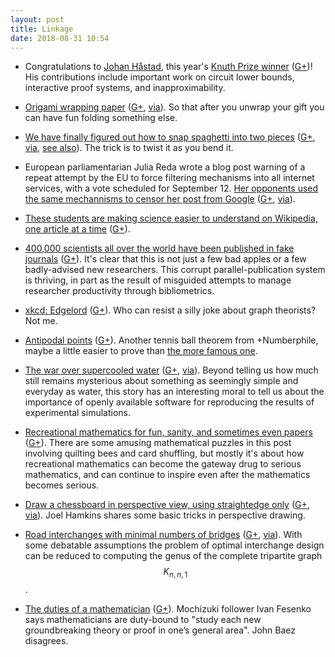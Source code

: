 ```yaml
---
layout: post
title: Linkage
date: 2018-08-31 10:54
---
```

* Congratulations to [Johan Håstad](https://en.wikipedia.org/wiki/Johan_H%C3%A5stad), this year's [Knuth Prize winner](https://windowsontheory.org/2018/08/16/johan-hastad-wins-knuth-prize/) ([G+](https://plus.google.com/100003628603413742554/posts/Qtc2FKGpkX3))! His contributions include important work on circuit lower bounds, interactive proof systems, and inapproximability.

* [Origami wrapping paper](https://www.thisiscolossal.com/2018/08/origami-wrap/) ([G+](https://plus.google.com/100003628603413742554/posts/DXNyqP3wfa9), [via](https://plus.google.com/+Colossal/posts/Yap9vcwiPQn)). So that after you unwrap your gift you can have fun folding something else.

* [We have finally figured out how to snap spaghetti into two pieces](http://www.newscientist.com/article/2176723-we-have-finally-figured-out-how-to-snap-spaghetti-into-two-pieces/) ([G+](https://plus.google.com/100003628603413742554/posts/gKJqtuffCSr), [via](https://plus.google.com/105473622219622697310/posts/EMLqux8FtAX), [see also](http://news.mit.edu/2018/mit-mathematicians-solve-age-old-spaghetti-mystery-0813)). The trick is to twist it as you bend it.

* European parliamentarian Julia Reda wrote a blog post warning of a repeat attempt by the EU to force filtering mechanisms into all internet services, with a vote scheduled for September 12. [Her opponents used the same mechannisms to censor her post from Google](https://juliareda.eu/2018/08/censorship-machines-gonna-censor/) ([G+](https://plus.google.com/100003628603413742554/posts/hWWj4SZvc7b), [via](https://news.ycombinator.com/item?id=17787302)).

* [These students are making science easier to understand on Wikipedia, one article at a time](https://news.northeastern.edu/2018/08/15/these-students-are-making-science-easier-to-understand-on-wikipedia-one-article-at-a-time/) ([G+](https://plus.google.com/100003628603413742554/posts/X2tHy4cfMxE)).

* [400,000 scientists all over the world have been published in fake journals](https://www.motherjones.com/media/2018/07/real-news-tackles-fake-science/) ([G+](https://plus.google.com/100003628603413742554/posts/Y4o96f2kuqs)). It's clear that this is not just a few bad apples or a few badly-advised new researchers. This corrupt parallel-publication system is thriving, in part as the result of misguided attempts to manage researcher productivity through bibliometrics.

* [xkcd: Edgelord](https://xkcd.com/2036/) ([G+](https://plus.google.com/100003628603413742554/posts/CqKfikb5ms9)). Who can resist a silly joke about graph theorists? Not me.

* [Antipodal points](https://www.youtube.com/watch?v=G2Blr0LycOI) ([G+](https://plus.google.com/100003628603413742554/posts/dGwYU9dKx1a)). Another tennis ball theorem from +Numberphile, maybe a little easier to prove than [the more famous one](https://en.wikipedia.org/wiki/Tennis_ball_theorem).

* [The war over supercooled water](https://physicstoday.scitation.org/do/10.1063/PT.6.1.20180822a/full/) ([G+](https://plus.google.com/100003628603413742554/posts/CsAZsEMUwAE), [via](https://plus.google.com/105473622219622697310/posts/V24URjnCpWB)). Beyond telling us how much still remains mysterious about something as seemingly simple and everyday as water, this story has an interesting moral to tell us about the importance of openly available software for reproducing the results of experimental simulations.

* [Recreational mathematics for fun, sanity, and sometimes even papers](https://blogs.ams.org/phdplus/2018/07/31/recreational-mathematics-for-fun-sanity-and-an-sometimes-even-papers/) ([G+](https://plus.google.com/100003628603413742554/posts/WFMehkQ6g9M)). There are some amusing mathematical puzzles in this post involving quilting bees and card shuffling, but mostly it's about how recreational mathematics can become the gateway drug to serious mathematics, and can continue to inspire even after the mathematics becomes serious.

* [Draw a chessboard in perspective view, using straightedge only](http://jdh.hamkins.org/chessboard-in-perspective/) ([G+](https://plus.google.com/100003628603413742554/posts/RZ5q7Wiv9Ss), [via](https://plus.google.com/+JoelDavidHamkins1/posts/TMhQbN7dgLv)). Joel Hamkins shares some basic tricks in perspective drawing.

* [Road interchanges with minimal numbers of bridges](https://arxiv.org/abs/1612.07888) ([G+](https://plus.google.com/100003628603413742554/posts/LmCBf9EdSXu), [via](https://plus.google.com/101584889282878921052/posts/dLWrC6KkfFj)). With some debatable assumptions the problem of optimal interchange design can be reduced to computing the genus of the complete tripartite graph $$K_{n,n,1}$$.

* [The duties of a mathematician](https://golem.ph.utexas.edu/category/2018/07/the_duties_of_a_mathematician.html) ([G+](https://plus.google.com/100003628603413742554/posts/bUnYFmFK5EH)). Mochizuki follower Ivan Fesenko says mathematicians are duty-bound to "study each new groundbreaking theory or proof in one’s general area". John Baez disagrees. 
